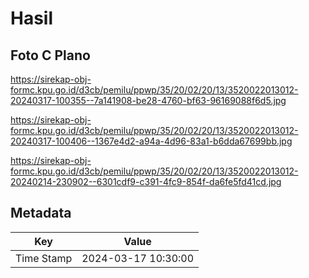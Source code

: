 # Hasil

## Foto C Plano

https://sirekap-obj-formc.kpu.go.id/d3cb/pemilu/ppwp/35/20/02/20/13/3520022013012-20240317-100355--7a141908-be28-4760-bf63-96169088f6d5.jpg

https://sirekap-obj-formc.kpu.go.id/d3cb/pemilu/ppwp/35/20/02/20/13/3520022013012-20240317-100406--1367e4d2-a94a-4d96-83a1-b6dda67699bb.jpg

https://sirekap-obj-formc.kpu.go.id/d3cb/pemilu/ppwp/35/20/02/20/13/3520022013012-20240214-230902--6301cdf9-c391-4fc9-854f-da6fe5fd41cd.jpg


## Metadata

| Key        | Value               |
| ---------- | ------------------- |
| Time Stamp | 2024-03-17 10:30:00 |



